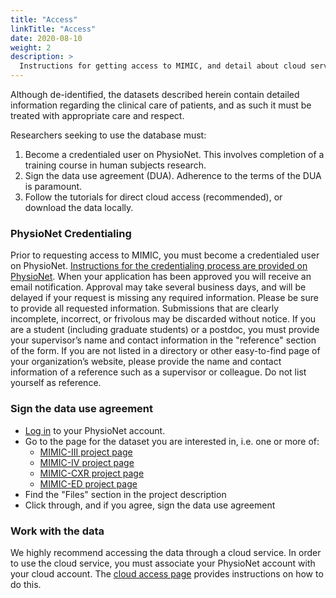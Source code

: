 ```yaml
---
title: "Access"
linkTitle: "Access"
date: 2020-08-10
weight: 2
description: >
  Instructions for getting access to MIMIC, and detail about cloud services available to work with the data.
---
```


Although de-identified, the datasets described herein contain detailed information regarding the clinical care of patients, and as such it must be treated with appropriate care and respect.

Researchers seeking to use the database must:

1. Become a credentialed user on PhysioNet. This involves completion of a training course in human subjects research.
2. Sign the data use agreement (DUA). Adherence to the terms of the DUA is paramount.
3. Follow the tutorials for direct cloud access (recommended), or download the data locally.

### PhysioNet Credentialing

Prior to requesting access to MIMIC, you must become a credentialed user on PhysioNet.
[Instructions for the credentialing process are provided on PhysioNet](https://physionet.org/settings/credentialing/). When your application has been approved you will receive an email notification. Approval may take several business days, and will be delayed if your request is missing any required information.
Please be sure to provide all requested information. Submissions that are clearly incomplete, incorrect, or frivolous may be discarded without notice.
If you are a student (including graduate students) or a postdoc, you must provide your supervisor’s name and contact information in the "reference" section of the form. If you are not listed in a directory or other easy-to-find page of your organization’s website, please provide the name and contact information of a reference such as a supervisor or colleague. Do not list yourself as reference.

### Sign the data use agreement

- [Log in](https://physionet.org/login/) to your PhysioNet account.
- Go to the page for the dataset you are interested in, i.e. one or more of:
    - [MIMIC-III project page](https://physionet.org/content/mimiciii/)
    - [MIMIC-IV project page](https://physionet.org/content/mimiciv/)
    - [MIMIC-CXR project page](https://physionet.org/content/mimic-cxr/)
    - [MIMIC-ED project page](https://physionet.org/content/mimic-iv-ed/1.0/)
- Find the "Files" section in the project description
- Click through, and if you agree, sign the data use agreement

### Work with the data

We highly recommend accessing the data through a cloud service.
In order to use the cloud service, you must associate your PhysioNet account with your cloud account.
The [cloud access page](./cloud) provides instructions on how to do this.
